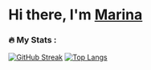 # Hi there, I'm [Marina](https://t.me/lxque)
### :fire: My Stats :
[![GitHub Streak](http://github-readme-streak-stats.herokuapp.com?user=labinochka&theme=dark&background=000000)](https://git.io/streak-stats)
[![Top Langs](https://github-readme-stats.vercel.app/api/top-langs/?username=labinochka)](https://github.com/anuraghazra/github-readme-stats)
<!--
**labinochka/labinochka** is a ✨ _special_ ✨ repository because its `README.md` (this file) appears on your GitHub profile.

Here are some ideas to get you started:

- 🔭 I’m currently working on ...
- 🌱 I’m currently learning ...
- 👯 I’m looking to collaborate on ...
- 🤔 I’m looking for help with ...
- 💬 Ask me about ...
- 📫 How to reach me: ...
- 😄 Pronouns: ...
- ⚡ Fun fact: ...
-->
